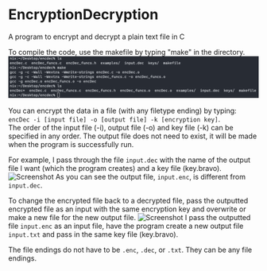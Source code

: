 # EncryptionDecryption
A program to encrypt and decrypt a plain text file in C

To compile the code, use the makefile by typing "make" in the directory.
![Screenshot](images/make.png)

You can encrypt the data in a file (with any filetype ending) by typing: <br />
```encDec -i [input file] -o [output file] -k [encryption key]```. <br />
The order of the input file (-i), output file (-o) and key file (-k) can be specified in any order. The output file does not need to exist, it will be made when the program is successfully run. <br />

For example, I pass through the file ```input.dec``` with the name of the output file I want (which the program creates) and a key file (key.bravo).
![Screenshot](images/enc.png)
As you can see the output file, ```input.enc```, is different from ```input.dec```.

To change the encrypted file back to a decrypted file, pass the outputted encrypted file as an input with the same encryption key and overwrite or make a new file for the new output file.
![Screenshot](images/dec.png)
I pass the outputted file ```input.enc``` as an input file, have the program create a new output file ```input.txt``` and pass in the same key file (key.bravo).

The file endings do not have to be ```.enc```, ```.dec```, or ```.txt```. They can be any file endings.
